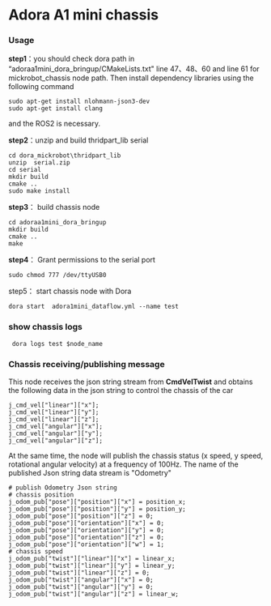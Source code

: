 # Adora A1 mini chassis

 

###   Usage 

**step1**：you should check dora  path in  “adoraa1mini_dora_bringup/CMakeLists.txt" line 47、48、60  and line 61 for mickrobot_chassis node path.   Then install dependency libraries using the following command

```
sudo apt-get install nlohmann-json3-dev
sudo apt-get install clang
```

and the ROS2 is necessary.

**step2**：unzip and build  thridpart_lib serial

```
cd dora_mickrobot\thridpart_lib
unzip  serial.zip
cd serial 
mkdir build
cmake ..
sudo make install
```

**step3**： build chassis node 

```
cd adoraa1mini_dora_bringup
mkdir build
cmake ..
make
```

**step4**： Grant permissions to the serial port

```
sudo chmod 777 /dev/ttyUSB0
```

step5： start  chassis node with  Dora 

```
dora start  adora1mini_dataflow.yml --name test
```

### show chassis logs

```
 dora logs test $node_name
```

### Chassis receiving/publishing message 

This node receives the json string stream from **CmdVelTwist** and obtains the following data in the json string to control the chassis of the car

```
j_cmd_vel["linear"]["x"];
j_cmd_vel["linear"]["y"];
j_cmd_vel["linear"]["z"];
j_cmd_vel["angular"]["x"];
j_cmd_vel["angular"]["y"];
j_cmd_vel["angular"]["z"];
```

At the same time, the node will publish the chassis status (x speed, y speed, rotational angular velocity) at a frequency of 100Hz. The name of the published Json string data stream is "Odometry"

```
# publish Odometry Json string
# chassis position
j_odom_pub["pose"]["position"]["x"] = position_x;
j_odom_pub["pose"]["position"]["y"] = position_y;
j_odom_pub["pose"]["position"]["z"] = 0;
j_odom_pub["pose"]["orientation"]["x"] = 0;
j_odom_pub["pose"]["orientation"]["y"] = 0;
j_odom_pub["pose"]["orientation"]["z"] = 0;
j_odom_pub["pose"]["orientation"]["w"] = 1;
# chassis speed
j_odom_pub["twist"]["linear"]["x"] = linear_x;
j_odom_pub["twist"]["linear"]["y"] = linear_y;
j_odom_pub["twist"]["linear"]["z"] = 0;
j_odom_pub["twist"]["angular"]["x"] = 0;
j_odom_pub["twist"]["angular"]["y"] = 0;
j_odom_pub["twist"]["angular"]["z"] = linear_w;
```

